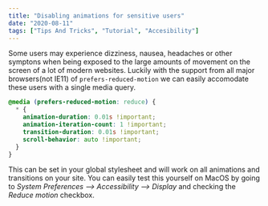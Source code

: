 ```yaml
---
title: "Disabling animations for sensitive users"
date: "2020-08-11"
tags: ["Tips And Tricks", "Tutorial", "Accesibility"]
---
```


Some users may experience dizziness, nausea, headaches or other symptons when being exposed to the large amounts of movement on the screen of a lot of modern websites. Luckily with the support from all major browsers(not IE11) of `prefers-reduced-motion` we can easily accomodate these users with a single media query.

```css
@media (prefers-reduced-motion: reduce) {
  * {
    animation-duration: 0.01s !important;
    animation-iteration-count: 1 !important;
    transition-duration: 0.01s !important;
    scroll-behavior: auto !important;
  }
}
```

This can be set in your global stylesheet and will work on all animations and transitions on your site. You can easily test this yourself on MacOS by going to _System Preferences --> Accessibility --> Display_ and checking the _Reduce motion_ checkbox.
